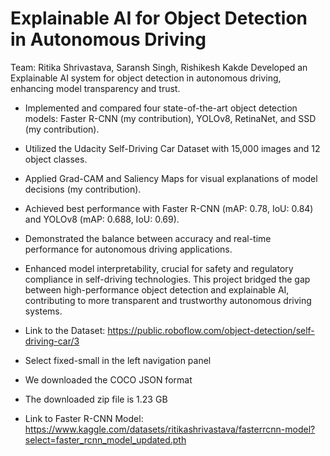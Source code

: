 # Explainable AI for Object Detection in Autonomous Driving
Team: Ritika Shrivastava, Saransh Singh, Rishikesh Kakde
Developed an Explainable AI system for object detection in autonomous driving, enhancing model transparency and trust.
- Implemented and compared four state-of-the-art object detection models: Faster R-CNN (my contribution), YOLOv8, RetinaNet, and SSD (my contribution).
- Utilized the Udacity Self-Driving Car Dataset with 15,000 images and 12 object classes.
- Applied Grad-CAM and Saliency Maps for visual explanations of model decisions (my contribution).
- Achieved best performance with Faster R-CNN (mAP: 0.78, IoU: 0.84) and YOLOv8 (mAP: 0.688, IoU: 0.69).
- Demonstrated the balance between accuracy and real-time performance for autonomous driving applications.
- Enhanced model interpretability, crucial for safety and regulatory compliance in self-driving technologies.
This project bridged the gap between high-performance object detection and explainable AI, contributing to more transparent and trustworthy autonomous driving systems.

- Link to the Dataset: https://public.roboflow.com/object-detection/self-driving-car/3
- Select fixed-small in the left navigation panel
- We downloaded the COCO JSON format
- The downloaded zip file is 1.23 GB
- Link to Faster R-CNN Model: https://www.kaggle.com/datasets/ritikashrivastava/fasterrcnn-model?select=faster_rcnn_model_updated.pth



